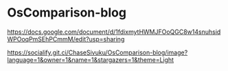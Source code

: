 # OsComparison-blog

https://docs.google.com/document/d/1fdixmytHWMJFOoQGC8w14snuhsidWPOoqPmSEhPCmmM/edit?usp=sharing

https://socialify.git.ci/ChaseSivuku/OsComparison-blog/image?language=1&owner=1&name=1&stargazers=1&theme=Light
